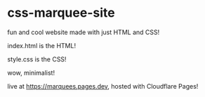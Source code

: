 # css-marquee-site
fun and cool website made with just HTML and CSS! 

index.html is the HTML!

style.css is the CSS!

wow, minimalist!

live at https://marquees.pages.dev, hosted with Cloudflare Pages!
